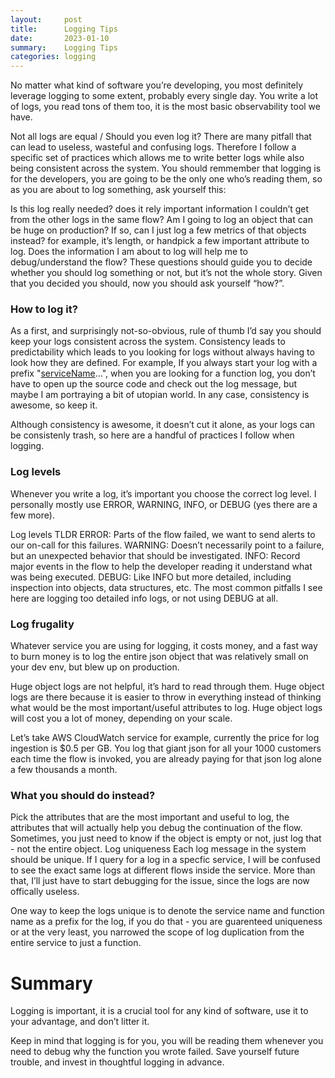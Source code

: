 ```yaml
---
layout:     post
title:      Logging Tips
date:       2023-01-10
summary:    Logging Tips
categories: logging
---
```


No matter what kind of software you’re developing, you most definitely leverage logging to some extent, probably every single day.
You write a lot of logs, you read tons of them too, it is the most basic observability tool we have.

Not all logs are equal / Should you even log it?
There are many pitfall that can lead to useless, wasteful and confusing logs. Therefore I follow a specific set of practices which allows me to write better logs while also being consistent across the system.
You should remmember that logging is for the developers, you are going to be the only one who’s reading them, so as you are about to log something, ask yourself this:

Is this log really needed? does it rely important information I couldn’t get from the other logs in the same flow?
Am I going to log an object that can be huge on production? If so, can I just log a few metrics of that objects instead? for example, it’s length, or handpick a few important attribute to log.
Does the information I am about to log will help me to debug/understand the flow?
These questions should guide you to decide whether you should log something or not, but it’s not the whole story.
Given that you decided you should, now you should ask yourself “how?”.

### How to log it?
As a first, and surprisingly not-so-obvious, rule of thumb I’d say you should keep your logs consistent across the system.
Consistency leads to predictability which leads to you looking for logs without always having to look how they are defined.
For example, If you always start your log with a prefix "[serviceName](functionName)...", when you are looking for a function log, you don’t have to open up the source code and check out the log message, but maybe I am portraying a bit of utopian world. In any case, consistency is awesome, so keep it.

Although consistency is awesome, it doesn’t cut it alone, as your logs can be consistenly trash, so here are a handful of practices I follow when logging.

### Log levels
Whenever you write a log, it’s important you choose the correct log level.
I personally mostly use ERROR, WARNING, INFO, or DEBUG (yes there are a few more).

Log levels TLDR
ERROR: Parts of the flow failed, we want to send alerts to our on-call for this failures.
WARNING: Doesn’t necessarily point to a failure, but an unexpected behavior that should be investigated.
INFO: Record major events in the flow to help the developer reading it understand what was being executed.
DEBUG: Like INFO but more detailed, including inspection into objects, data structures, etc.
The most common pitfalls I see here are logging too detailed info logs, or not using DEBUG at all.

### Log frugality
Whatever service you are using for logging, it costs money, and a fast way to burn money is to log the entire json object that was relatively small on your dev env, but blew up on production.

Huge object logs are not helpful, it’s hard to read through them.
Huge object logs are there because it is easier to throw in everything instead of thinking what would be the most important/useful attributes to log.
Huge object logs will cost you a lot of money, depending on your scale.

Let’s take AWS CloudWatch service for example, currently the price for log ingestion is $0.5 per GB. You log that giant json for all your 1000 customers each time the flow is invoked, you are already paying for that json log alone a few thousands a month.

### What you should do instead?
Pick the attributes that are the most important and useful to log, the attributes that will actually help you debug the continuation of the flow.
Sometimes, you just need to know if the object is empty or not, just log that - not the entire object.
Log uniqueness
Each log message in the system should be unique.
If I query for a log in a specfic service, I will be confused to see the exact same logs at different flows inside the service.
More than that, I’ll just have to start debugging for the issue, since the logs are now offically useless.

One way to keep the logs unique is to denote the service name and function name as a prefix for the log, if you do that - you are guarenteed uniqueness or at the very least, you narrowed the scope of log duplication from the entire service to just a function.

# Summary
Logging is important, it is a crucial tool for any kind of software, use it to your advantage, and don’t litter it.

Keep in mind that logging is for you, you will be reading them whenever you need to debug why the function you wrote failed. Save yourself future trouble, and invest in thoughtful logging in advance.


